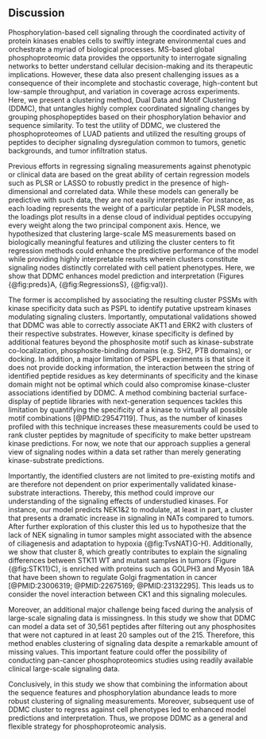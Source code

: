 ## Discussion

<!-- Paper Summary / Intro -->
Phosphorylation-based cell signaling through the coordinated activity of protein kinases enables cells to swiftly integrate environmental cues and orchestrate a myriad of biological processes. MS-based global phosphoproteomic data provides the opportunity to interrogate signaling networks to better understand cellular decision-making and its therapeutic implications. However, these data also present challenging issues as a consequence of their incomplete and stochastic coverage, high-content but low-sample throughput, and variation in coverage across experiments. Here, we present a clustering method, Dual Data and Motif Clustering (DDMC), that untangles highly complex coordinated signaling changes by grouping phosphopeptides based on their phosphorylation behavior and sequence similarity. To test the utility of DDMC, we clustered the phosphoproteomes of LUAD patients and utilized the resulting groups of peptides to decipher signaling dysregulation common to tumors, genetic backgrounds, and tumor infiltration status. 

<!-- Sequence information improves prediction and interpretation -->
Previous efforts in regressing signaling measurements against phenotypic or clinical data are based on the great ability of certain regression models such as PLSR or LASSO to robustly predict in the presence of high-dimensional and correlated data. While these models can generally be predictive with such data, they are not easily interpretable. For instance, as each loading represents the weight of a particular peptide in PLSR models, the loadings plot results in a dense cloud of individual peptides occupying every weight along the two principal component axis. Hence, we hypothesized that clustering large-scale MS measurements based on biologically meaningful features and utilizing the cluster centers to fit regression methods could enhance the predictive performance of the model while providing highly interpretable results wherein clusters constitute signaling nodes distinctly correlated with cell patient phenotypes. Here, we show that DDMC enhances model prediction and interpretation (Figures {@fig:preds}A, {@fig:RegressionsS}, {@fig:val}). 

<!-- Caveats of upstream predictions -->
The former is accomplished by associating the resulting cluster PSSMs with kinase specificity data such as PSPL to identify putative upstream kinases modulating signaling clusters. Importantly, omputational validations showed that DDMC was able to correctly associate AKT1 and ERK2 with clusters of their respective substrates. However, kinase specificity is defined by additional features beyond the phosphosite motif such as kinase-substrate co-localization, phosphosite-binding domains (e.g. SH2, PTB domains), or docking. In addition, a major limitation of PSPL experiments is that since it does not provide docking information, the interaction between the string of identified peptide residues as key determinants of specificity and the kinase domain might not be optimal which could also compromise kinase-cluster associations identified by DDMC. A method combining bacterial surface-display of peptide libraries with next-generation sequences tackles this limitation by quantifying the specificity of a kinase to virtually all possible motif combinations [@PMID:29547119]. Thus, as the number of kinases profiled with this technique increases these measurements could be used to rank cluster peptides by magnitude of specificity to make better upstream kinase predictions. For now, we note that our approach supplies a general view of signaling nodes within a data set rather than merely generating kinase-substrate predictions.

<!-- Data-driven strategy -->
Importantly, the identified clusters are not limited to pre-existing motifs and are therefore not dependent on prior experimentally validated kinase-substrate interactions. Thereby, this method could improve our understanding of the signaling effects of understudied kinases. For instance, our model predicts NEK1&2 to modulate, at least in part, a cluster that presents a dramatic increase in signaling in NATs compared to tumors. After further exploration of this cluster this led us to hypothesize that the lack of NEK signaling in tumor samples might associated with the absence of ciliagenesis and adaptation to hypoxia {@fig:TvsNAT}G-H). Additionally, we show that cluster 8, which greatly contributes to explain the signaling differences between STK11 WT and mutant samples in tumors (Figure {@fig:STK11}C), is enriched with proteins such as GOLPH3 and Myosin 18A that have been shown to regulate Golgi fragmentation in cancer [@PMID:23006319; @PMID:22675169; @PMID:23132295]. This leads us to consider the novel interaction between CK1 and this signaling molecules. 

<!-- Modeling missingness -->
Moreover, an additional major challenge being faced during the analysis of large-scale signaling data is missingness. In this study we show that DDMC can model a data set of 30,561 peptides after filtering out any phosphosites that were not captured in at least 20 samples out of the 215. Therefore, this method enables clustering of signaling data despite a remarkable amount of missing values. This important feature could offer the possibility of conducting pan-cancer phosphoproteomics studies using readily available clinical large-scale signaling data. 

<!-- Conclusion / Closure -->
Conclusively, in this study we show that combining the information about the sequence features and phosphorylation abundance leads to more robust clustering of signaling measurements. Moreover, subsequent use of DDMC cluster to regress against cell phenotypes led to enhanced model predictions and interpretation. Thus, we propose DDMC as a general and flexible strategy for phosphoproteomic analysis. 





